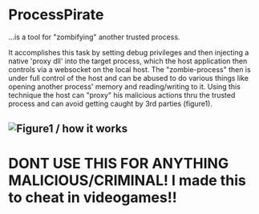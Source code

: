 # ProcessPirate
...is a tool for "zombifying" another trusted process.

It accomplishes this task by setting debug privileges and then injecting a native 'proxy dll' into the target process,
which the host application then controls via a websocket on the local host.
The "zombie-process" then is under full control of the host and can be abused to do various things like opening another process'
memory and reading/writing to it. Using this technique the host can "proxy" his malicious actions thru the trusted process and can 
avoid getting caught by 3rd parties (figure1).

## ![Figure1 / how it works](https://github.com/GreenPIsoftware/ProcessPirate/blob/master/proc_pirate.png)


# DONT USE THIS FOR ANYTHING MALICIOUS/CRIMINAL! I made this to cheat in videogames!!
